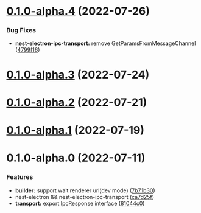 # [0.1.0-alpha.4](https://github.com/archergu/doubleshot/compare/nest-electron-ipc-transport@0.1.0-alpha.3...nest-electron-ipc-transport@0.1.0-alpha.4) (2022-07-26)


### Bug Fixes

* **nest-electron-ipc-transport:** remove GetParamsFromMessageChannel ([4799f16](https://github.com/archergu/doubleshot/commit/4799f16cd7669711c1345d16a53786074eea60b3))



# [0.1.0-alpha.3](https://github.com/archergu/doubleshot/compare/nest-electron-ipc-transport@0.1.0-alpha.2...nest-electron-ipc-transport@0.1.0-alpha.3) (2022-07-24)



# [0.1.0-alpha.2](https://github.com/archergu/doubleshot/compare/nest-electron-ipc-transport@0.1.0-alpha.1...nest-electron-ipc-transport@0.1.0-alpha.2) (2022-07-21)



# [0.1.0-alpha.1](https://github.com/archergu/doubleshot/compare/nest-electron-ipc-transport@0.1.0-alpha.0...nest-electron-ipc-transport@0.1.0-alpha.1) (2022-07-19)



# 0.1.0-alpha.0 (2022-07-11)


### Features

* **builder:** support wait renderer url(dev mode) ([7b71b30](https://github.com/archergu/doubleshot/commit/7b71b30a3427551331b1fac577a996efde689abf))
* nest-electron && nest-electron-ipc-transport ([ca7d25f](https://github.com/archergu/doubleshot/commit/ca7d25fde9d03d85451491da09390d5377f020f9))
* **transport:** export IpcResponse interface ([81044c0](https://github.com/archergu/doubleshot/commit/81044c0e861ce45885bd892f48f20a89923b2ce2))



